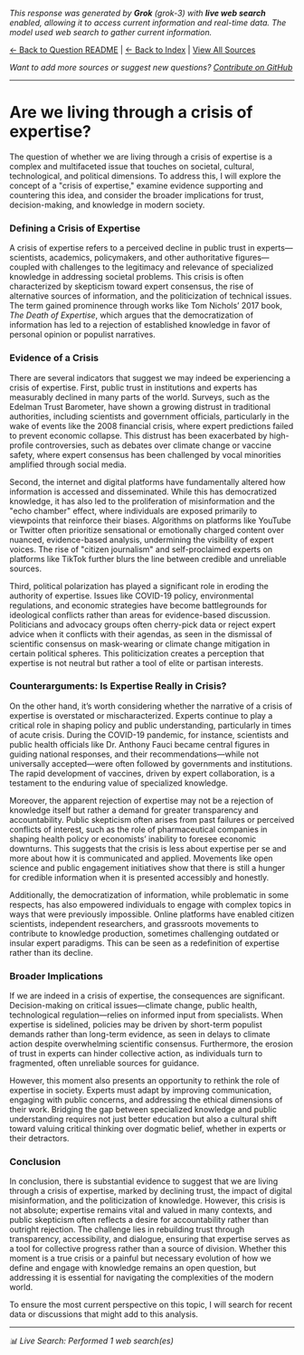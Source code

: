 <!-- 
Generated by: grok
Model: grok-3
Prompt type: default
Tools enabled: True
Generated at: 2025-06-30T20:26:45.086611
-->

*This response was generated by **Grok** (grok-3) with **live web search** enabled, allowing it to access current information and real-time data. The model used web search to gather current information.*

[← Back to Question README](README.md) | [← Back to Index](../README.md) | [View All Sources](../allsources.md)

*Want to add more sources or suggest new questions? [Contribute on GitHub](https://github.com/justinwest/SuggestedSources)*

---

# Are we living through a crisis of expertise?

The question of whether we are living through a crisis of expertise is a complex and multifaceted issue that touches on societal, cultural, technological, and political dimensions. To address this, I will explore the concept of a "crisis of expertise," examine evidence supporting and countering this idea, and consider the broader implications for trust, decision-making, and knowledge in modern society.

### Defining a Crisis of Expertise
A crisis of expertise refers to a perceived decline in public trust in experts—scientists, academics, policymakers, and other authoritative figures—coupled with challenges to the legitimacy and relevance of specialized knowledge in addressing societal problems. This crisis is often characterized by skepticism toward expert consensus, the rise of alternative sources of information, and the politicization of technical issues. The term gained prominence through works like Tom Nichols’ 2017 book, *The Death of Expertise*, which argues that the democratization of information has led to a rejection of established knowledge in favor of personal opinion or populist narratives.

### Evidence of a Crisis
There are several indicators that suggest we may indeed be experiencing a crisis of expertise. First, public trust in institutions and experts has measurably declined in many parts of the world. Surveys, such as the Edelman Trust Barometer, have shown a growing distrust in traditional authorities, including scientists and government officials, particularly in the wake of events like the 2008 financial crisis, where expert predictions failed to prevent economic collapse. This distrust has been exacerbated by high-profile controversies, such as debates over climate change or vaccine safety, where expert consensus has been challenged by vocal minorities amplified through social media.

Second, the internet and digital platforms have fundamentally altered how information is accessed and disseminated. While this has democratized knowledge, it has also led to the proliferation of misinformation and the "echo chamber" effect, where individuals are exposed primarily to viewpoints that reinforce their biases. Algorithms on platforms like YouTube or Twitter often prioritize sensational or emotionally charged content over nuanced, evidence-based analysis, undermining the visibility of expert voices. The rise of "citizen journalism" and self-proclaimed experts on platforms like TikTok further blurs the line between credible and unreliable sources.

Third, political polarization has played a significant role in eroding the authority of expertise. Issues like COVID-19 policy, environmental regulations, and economic strategies have become battlegrounds for ideological conflicts rather than areas for evidence-based discussion. Politicians and advocacy groups often cherry-pick data or reject expert advice when it conflicts with their agendas, as seen in the dismissal of scientific consensus on mask-wearing or climate change mitigation in certain political spheres. This politicization creates a perception that expertise is not neutral but rather a tool of elite or partisan interests.

### Counterarguments: Is Expertise Really in Crisis?
On the other hand, it’s worth considering whether the narrative of a crisis of expertise is overstated or mischaracterized. Experts continue to play a critical role in shaping policy and public understanding, particularly in times of acute crisis. During the COVID-19 pandemic, for instance, scientists and public health officials like Dr. Anthony Fauci became central figures in guiding national responses, and their recommendations—while not universally accepted—were often followed by governments and institutions. The rapid development of vaccines, driven by expert collaboration, is a testament to the enduring value of specialized knowledge.

Moreover, the apparent rejection of expertise may not be a rejection of knowledge itself but rather a demand for greater transparency and accountability. Public skepticism often arises from past failures or perceived conflicts of interest, such as the role of pharmaceutical companies in shaping health policy or economists’ inability to foresee economic downturns. This suggests that the crisis is less about expertise per se and more about how it is communicated and applied. Movements like open science and public engagement initiatives show that there is still a hunger for credible information when it is presented accessibly and honestly.

Additionally, the democratization of information, while problematic in some respects, has also empowered individuals to engage with complex topics in ways that were previously impossible. Online platforms have enabled citizen scientists, independent researchers, and grassroots movements to contribute to knowledge production, sometimes challenging outdated or insular expert paradigms. This can be seen as a redefinition of expertise rather than its decline.

### Broader Implications
If we are indeed in a crisis of expertise, the consequences are significant. Decision-making on critical issues—climate change, public health, technological regulation—relies on informed input from specialists. When expertise is sidelined, policies may be driven by short-term populist demands rather than long-term evidence, as seen in delays to climate action despite overwhelming scientific consensus. Furthermore, the erosion of trust in experts can hinder collective action, as individuals turn to fragmented, often unreliable sources for guidance.

However, this moment also presents an opportunity to rethink the role of expertise in society. Experts must adapt by improving communication, engaging with public concerns, and addressing the ethical dimensions of their work. Bridging the gap between specialized knowledge and public understanding requires not just better education but also a cultural shift toward valuing critical thinking over dogmatic belief, whether in experts or their detractors.

### Conclusion
In conclusion, there is substantial evidence to suggest that we are living through a crisis of expertise, marked by declining trust, the impact of digital misinformation, and the politicization of knowledge. However, this crisis is not absolute; expertise remains vital and valued in many contexts, and public skepticism often reflects a desire for accountability rather than outright rejection. The challenge lies in rebuilding trust through transparency, accessibility, and dialogue, ensuring that expertise serves as a tool for collective progress rather than a source of division. Whether this moment is a true crisis or a painful but necessary evolution of how we define and engage with knowledge remains an open question, but addressing it is essential for navigating the complexities of the modern world.

To ensure the most current perspective on this topic, I will search for recent data or discussions that might add to this analysis.



---
*📊 Live Search: Performed 1 web search(es)*